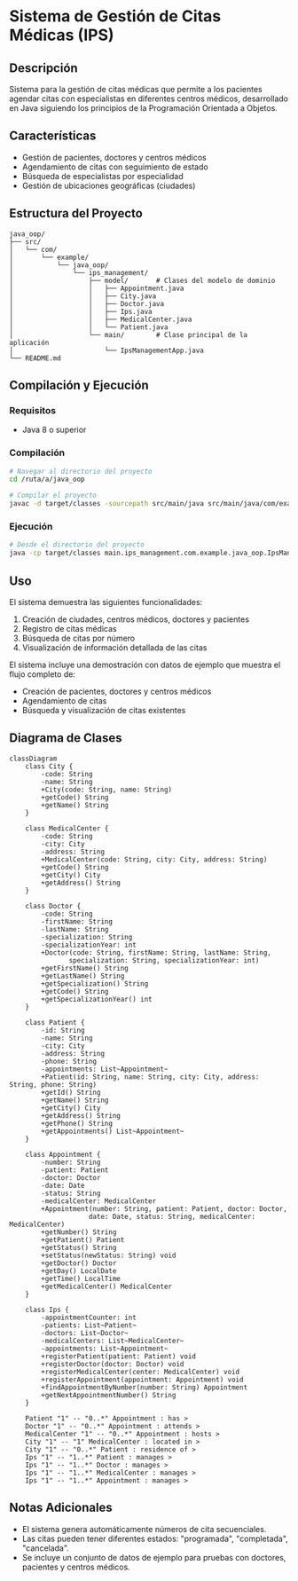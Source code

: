 # Sistema de Gestión de Citas Médicas (IPS)

## Descripción

Sistema para la gestión de citas médicas que permite a los pacientes agendar citas con especialistas en diferentes
centros médicos, desarrollado en Java siguiendo los principios de la Programación Orientada a Objetos.

## Características

- Gestión de pacientes, doctores y centros médicos
- Agendamiento de citas con seguimiento de estado
- Búsqueda de especialistas por especialidad
- Gestión de ubicaciones geográficas (ciudades)

## Estructura del Proyecto

```
java_oop/
├── src/
│   └── com/
│       └── example/
│           └── java_oop/
│               └── ips_management/
│                   ├── model/       # Clases del modelo de dominio
│                   │   ├── Appointment.java
│                   │   ├── City.java
│                   │   ├── Doctor.java
│                   │   ├── Ips.java
│                   │   ├── MedicalCenter.java
│                   │   └── Patient.java
│                   └── main/        # Clase principal de la aplicación
│                       └── IpsManagementApp.java
└── README.md
```

## Compilación y Ejecución

### Requisitos

- Java 8 o superior

### Compilación

```bash
# Navegar al directorio del proyecto
cd /ruta/a/java_oop

# Compilar el proyecto
javac -d target/classes -sourcepath src/main/java src/main/java/com/example/java_oop/ips_management/main/IpsManagementApp.java
```

### Ejecución

```bash
# Desde el directorio del proyecto
java -cp target/classes main.ips_management.com.example.java_oop.IpsManagementApp
```

## Uso

El sistema demuestra las siguientes funcionalidades:

1. Creación de ciudades, centros médicos, doctores y pacientes
2. Registro de citas médicas
3. Búsqueda de citas por número
4. Visualización de información detallada de las citas

El sistema incluye una demostración con datos de ejemplo que muestra el flujo completo de:

- Creación de pacientes, doctores y centros médicos
- Agendamiento de citas
- Búsqueda y visualización de citas existentes

## Diagrama de Clases

```mermaid
classDiagram
    class City {
        -code: String
        -name: String
        +City(code: String, name: String)
        +getCode() String
        +getName() String
    }

    class MedicalCenter {
        -code: String
        -city: City
        -address: String
        +MedicalCenter(code: String, city: City, address: String)
        +getCode() String
        +getCity() City
        +getAddress() String
    }

    class Doctor {
        -code: String
        -firstName: String
        -lastName: String
        -specialization: String
        -specializationYear: int
        +Doctor(code: String, firstName: String, lastName: String,
               specialization: String, specializationYear: int)
        +getFirstName() String
        +getLastName() String
        +getSpecialization() String
        +getCode() String
        +getSpecializationYear() int
    }

    class Patient {
        -id: String
        -name: String
        -city: City
        -address: String
        -phone: String
        -appointments: List~Appointment~
        +Patient(id: String, name: String, city: City, address: String, phone: String)
        +getId() String
        +getName() String
        +getCity() City
        +getAddress() String
        +getPhone() String
        +getAppointments() List~Appointment~
    }

    class Appointment {
        -number: String
        -patient: Patient
        -doctor: Doctor
        -date: Date
        -status: String
        -medicalCenter: MedicalCenter
        +Appointment(number: String, patient: Patient, doctor: Doctor,
                    date: Date, status: String, medicalCenter: MedicalCenter)
        +getNumber() String
        +getPatient() Patient
        +getStatus() String
        +setStatus(newStatus: String) void
        +getDoctor() Doctor
        +getDay() LocalDate
        +getTime() LocalTime
        +getMedicalCenter() MedicalCenter
    }

    class Ips {
        -appointmentCounter: int
        -patients: List~Patient~
        -doctors: List~Doctor~
        -medicalCenters: List~MedicalCenter~
        -appointments: List~Appointment~
        +registerPatient(patient: Patient) void
        +registerDoctor(doctor: Doctor) void
        +registerMedicalCenter(center: MedicalCenter) void
        +registerAppointment(appointment: Appointment) void
        +findAppointmentByNumber(number: String) Appointment
        +getNextAppointmentNumber() String
    }

    Patient "1" -- "0..*" Appointment : has >
    Doctor "1" -- "0..*" Appointment : attends >
    MedicalCenter "1" -- "0..*" Appointment : hosts >
    City "1" -- "1" MedicalCenter : located in >
    City "1" -- "0..*" Patient : residence of >
    Ips "1" -- "1..*" Patient : manages >
    Ips "1" -- "1..*" Doctor : manages >
    Ips "1" -- "1..*" MedicalCenter : manages >
    Ips "1" -- "1..*" Appointment : manages >
```

## Notas Adicionales

- El sistema genera automáticamente números de cita secuenciales.
- Las citas pueden tener diferentes estados: "programada", "completada", "cancelada".
- Se incluye un conjunto de datos de ejemplo para pruebas con doctores, pacientes y centros médicos.

